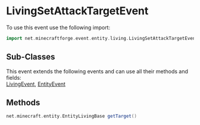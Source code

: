 # LivingSetAttackTargetEvent

To use this event use the following import:
```groovy
import net.minecraftforge.event.entity.living.LivingSetAttackTargetEvent
```

## Sub-Classes
This event extends the following events and can use all their methods and fields: <br>
[LivingEvent](living_event/living_event.md), [EntityEvent](entity_event/entity_event.md)

## Methods
```groovy
net.minecraft.entity.EntityLivingBase getTarget()
```
